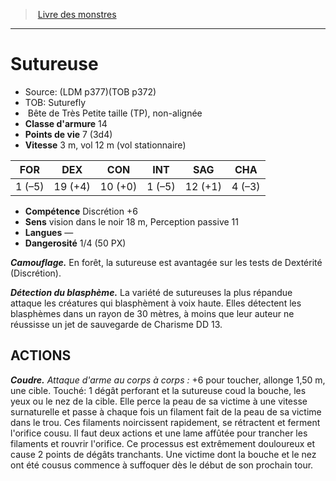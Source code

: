 ﻿> [Livre des monstres](tome_of_beasts_old.md)

---

# Sutureuse

- Source: (LDM p377)(TOB p372)
- TOB: Suturefly
-  Bête de Très Petite taille (TP), non-alignée
- **Classe d'armure** 14
- **Points de vie** 7 (3d4)
- **Vitesse** 3 m, vol 12 m (vol stationnaire)

|FOR|DEX|CON|INT|SAG|CHA|
|---|---|---|---|---|---|
|1 (–5)|19 (+4)|10 (+0)|1 (–5)|12 (+1)|4 (–3)|

- **Compétence** Discrétion +6
- **Sens** vision dans le noir 18 m, Perception passive 11
- **Langues** —
- **Dangerosité** 1/4 (50 PX)

**_Camouflage._** En forêt, la sutureuse est avantagée sur les tests de Dextérité (Discrétion).

**_Détection du blasphème._** La variété de sutureuses la plus répandue attaque les créatures qui blasphèment à voix haute. Elles détectent les blasphèmes dans un rayon de 30 mètres, à moins que leur auteur ne réussisse un jet de sauvegarde de Charisme DD 13.

## ACTIONS

**_Coudre._** _Attaque d'arme au corps à corps :_ +6 pour toucher, allonge 1,50 m, une cible. Touché: 1 dégât perforant et la sutureuse coud la bouche, les yeux ou le nez de la cible. Elle perce la peau de sa victime à une vitesse surnaturelle et passe à chaque fois un filament fait de la peau de sa victime dans le trou. Ces filaments noircissent rapidement, se rétractent et ferment l'orifice cousu. Il faut deux actions et une lame affûtée pour trancher les filaments et rouvrir l'orifice. Ce processus est extrêmement douloureux et cause 2 points de dégâts tranchants. Une victime dont la bouche et le nez ont été cousus commence à suffoquer dès le début de son prochain tour.

